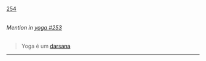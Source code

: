 [254](https://github.com/guilhermeprokisch/ideias/issues/254) 
###### 




 ######  Mention in [yoga #253](yoga-#253)  
 > Yoga é um [darsana](darsana)

-------------------------------------------------------------------------------

